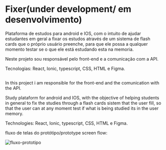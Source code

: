 # Fixer(under development/ em desenvolvimento)
Plataforma de estudos para android e IOS, com o intuito de ajudar estudantes em geral a fixar os estudos através de um sistema de flash cards que o próprio usuário preenche,
para que ele possa a qualquer momento testar se o que ele está estudando esta na memoria. 

Neste projeto sou responsável pelo front-end e a comunicação com a API.

Tecnologias: React, Ionic, typescript, CSS, HTML e Figma.

##

In this project i am responsible for the front-end and the comunication with the API.

Study plataform for android and IOS, with the objective of helping students in general to fix the studies through a flash cards sistem that the user fill, so that the user can at any moment test if what is being studied its in the user memory. 

Technologies: React, Ionic, typescript, CSS, HTML e Figma.

fluxo de telas do protótipo/prototype screen flow:

![fluxo-prototipo](https://user-images.githubusercontent.com/62312987/125363813-aed04500-e347-11eb-8c37-59a10945a4d3.png)




